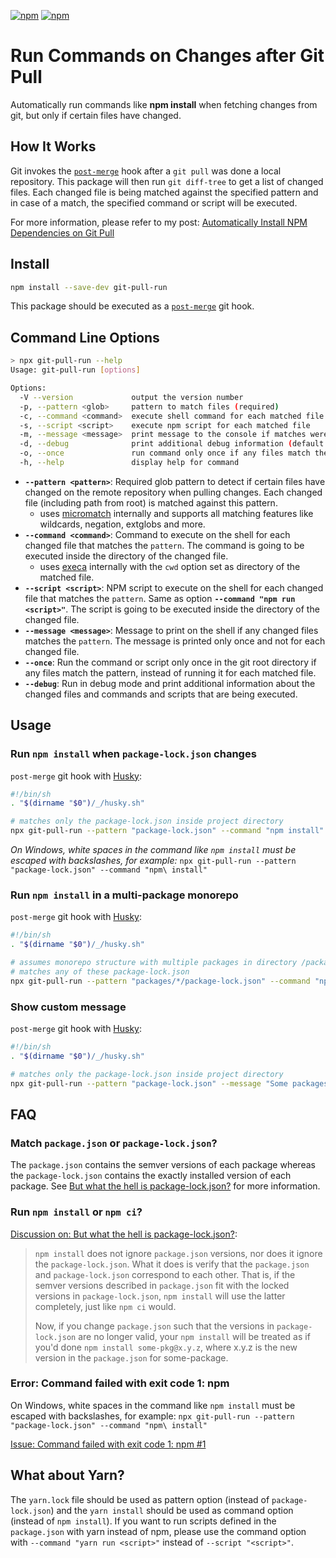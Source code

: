 [![npm](https://img.shields.io/npm/v/git-pull-run?label=git-pull-run)](https://www.npmjs.com/package/git-pull-run)
[![npm](https://img.shields.io/npm/dt/git-pull-run)](https://www.npmjs.com/package/git-pull-run)

# Run Commands on Changes after Git Pull
Automatically run commands like **npm install** when fetching changes from git, but only if certain files have changed.

## How It Works
Git invokes the [`post-merge`](https://git-scm.com/docs/githooks#_post_merge) hook after a `git pull` was done a local repository. This package will then run `git diff-tree` to get a list of changed files. Each changed file is being matched against the specified pattern and in case of a match, the specified command or script will be executed.

For more information, please refer to my post: [Automatically Install NPM Dependencies on Git Pull](https://dev.to/zirkelc/automatically-install-npm-dependencies-on-git-pull-bg0)

## Install
```sh
npm install --save-dev git-pull-run
```
This package should be executed as a [`post-merge`](https://git-scm.com/docs/githooks#_post_merge) git hook.
## Command Line Options
```sh
> npx git-pull-run --help
Usage: git-pull-run [options]

Options:
  -V --version             output the version number
  -p, --pattern <glob>     pattern to match files (required)
  -c, --command <command>  execute shell command for each matched file
  -s, --script <script>    execute npm script for each matched file
  -m, --message <message>  print message to the console if matches were found
  -d, --debug              print additional debug information (default: false)
  -o, --once               run command only once if any files match the pattern (default: false)
  -h, --help               display help for command
```
- **`--pattern <pattern>`**: Required glob pattern to detect if certain files have changed on the remote repository when pulling changes. Each changed file (including path from root) is matched against this pattern.
  - uses [micromatch](https://www.npmjs.com/package/micromatch) internally and supports all matching features like wildcards, negation, extglobs and more.
- **`--command <command>`**: Command to execute on the shell for each changed file that matches the `pattern`. The command is going to be executed inside the directory of the changed file.
  - uses [execa](https://github.com/sindresorhus/execa) internally with the `cwd` option set as directory of the matched file.
- **`--script <script>`**: NPM script to execute on the shell for each changed file that matches the `pattern`. Same as option **`--command "npm run <script>"`**. The script is going to be executed inside the directory of the changed file.
- **`--message <message>`**: Message to print on the shell if any changed files matches the `pattern`. The message is printed only once and not for each changed file.
- **`--once`**: Run the command or script only once in the git root directory if any files match the pattern, instead of running it for each matched file.
- **`--debug`**: Run in debug mode and print additional information about the changed files and commands and scripts that are being executed.

## Usage

### Run `npm install` when `package-lock.json` changes
`post-merge` git hook with [Husky](https://github.com/typicode/husky):
```sh
#!/bin/sh
. "$(dirname "$0")/_/husky.sh"

# matches only the package-lock.json inside project directory
npx git-pull-run --pattern "package-lock.json" --command "npm install"
```
_On Windows, white spaces in the command like `npm install` must be escaped with backslashes, for example:_ `npx git-pull-run --pattern "package-lock.json" --command "npm\ install"`

### Run `npm install` in a multi-package monorepo
`post-merge` git hook with [Husky](https://github.com/typicode/husky):
```sh
#!/bin/sh
. "$(dirname "$0")/_/husky.sh"

# assumes monorepo structure with multiple packages in directory /packages
# matches any of these package-lock.json
npx git-pull-run --pattern "packages/*/package-lock.json" --command "npm install"
```

### Show custom message
`post-merge` git hook with [Husky](https://github.com/typicode/husky):
```sh
#!/bin/sh
. "$(dirname "$0")/_/husky.sh"

# matches only the package-lock.json inside project directory
npx git-pull-run --pattern "package-lock.json" --message "Some packages were changed. You may run npm install to update your dependencies..."
```

## FAQ
### Match `package.json` or `package-lock.json`?
The `package.json` contains the semver versions of each package whereas the `package-lock.json` contains the exactly installed version of each package. See [But what the hell is package-lock.json?](https://dev.to/saurabhdaware/but-what-the-hell-is-package-lock-json-b04) for more information.

### Run `npm install` or `npm ci`?
[Discussion on: But what the hell is package-lock.json?](https://dev.to/zkat/comment/epbj):
> `npm install` does not ignore `package.json` versions, nor does it ignore the `package-lock.json`. What it does is verify that the `package.json` and `package-lock.json` correspond to each other. That is, if the semver versions described in `package.json` fit with the locked versions in `package-lock.json`, `npm install` will use the latter completely, just like `npm ci` would.
>
> Now, if you change `package.json` such that the versions in `package-lock.json` are no longer valid, your `npm install` will be treated as if you'd done `npm install some-pkg@x.y.z`, where x.y.z is the new version in the `package.json` for some-package.

### Error: Command failed with exit code 1: npm

On Windows, white spaces in the command like `npm install` must be escaped with backslashes, for example: `npx git-pull-run --pattern "package-lock.json" --command "npm\ install"`

[Issue: Command failed with exit code 1: npm #1](https://github.com/zirkelc/git-pull-run/issues/1)

## What about Yarn?
The `yarn.lock` file should be used as pattern option (instead of `package-lock.json`) and the `yarn install` should be used as command option (instead of `npm install`). If you want to run scripts defined in the `package.json` with yarn instead of npm, please use the command option with `--command "yarn run <script>"` instead of `--script "<script>"`.

